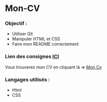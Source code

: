 # Mon-CV

### Objectif :

* Utiliser Git
* Manipuler HTML et CSS
* Faire mon README correctement


### Lien des consignes [ICI](https://github.com/becodeorg/LIE-Hamilton-2.12/blob/master/contenu/01-la-prairie/01-html-css/5-exercice-creer-un-cv.md)

Vous trouverez mon CV en cliquant là => [Mon Cv](https://chrisbetbeder.github.io/Mon-CV/)

### Langages utilisés :

* Html
* CSS




